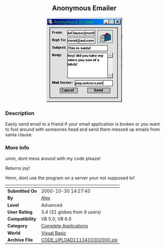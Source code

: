 ﻿<div align="center">

## Anonymous Emailer

<img src="PIC20001030162546479.jpg">
</div>

### Description

Easily send email to a friend if your email application is broken or you want to fool around with someones head and send them messed up emails from santa clause.
 
### More Info
 
umm, dont mess around with my code pleaze!

Returns joy!

Hmm, dont use the program on a server your not supposed to!


<span>             |<span>
---                |---
**Submitted On**   |2000-10-30 14:27:40
**By**             |[Alex](https://github.com/Planet-Source-Code/PSCIndex/blob/master/ByAuthor/alex.md)
**Level**          |Advanced
**User Rating**    |3.4 (31 globes from 9 users)
**Compatibility**  |VB 5\.0, VB 6\.0
**Category**       |[Complete Applications](https://github.com/Planet-Source-Code/PSCIndex/blob/master/ByCategory/complete-applications__1-27.md)
**World**          |[Visual Basic](https://github.com/Planet-Source-Code/PSCIndex/blob/master/ByWorld/visual-basic.md)
**Archive File**   |[CODE\_UPLOAD1113410302000\.zip](https://github.com/Planet-Source-Code/alex-anonymous-emailer__1-12414/archive/master.zip)








